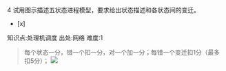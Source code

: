 4
试用图示描述五状态进程模型，要求给出状态描述和各状态间的变迁。
- [x]

知识点:处理机调度
出处:网络
难度:1
> 每个状态一分，错一个扣一分，对一个加一分；每错一个变迁扣1分（最多扣5分）；
> ![](files/attach/images/content/20150326/14273446268113.jpg)
